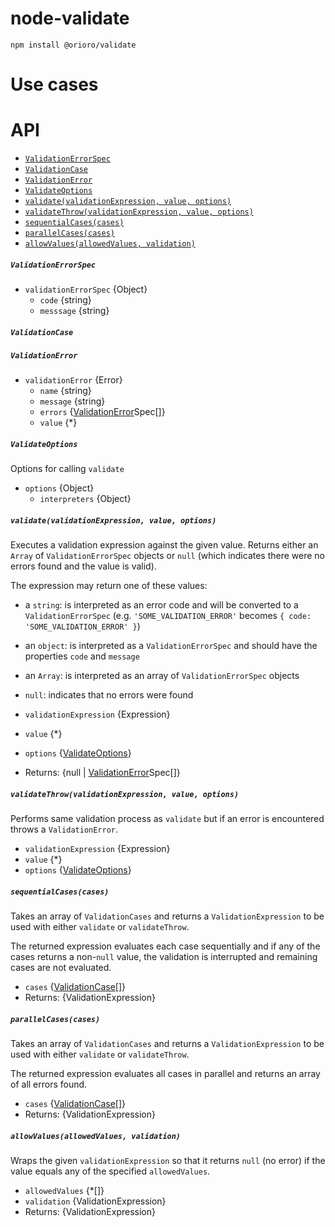 # node-validate

```
npm install @orioro/validate
```

# Use cases

# API

- [`ValidationErrorSpec`](#validationerrorspec)
- [`ValidationCase`](#validationcase)
- [`ValidationError`](#validationerror)
- [`ValidateOptions`](#validateoptions)
- [`validate(validationExpression, value, options)`](#validatevalidationexpression-value-options)
- [`validateThrow(validationExpression, value, options)`](#validatethrowvalidationexpression-value-options)
- [`sequentialCases(cases)`](#sequentialcasescases)
- [`parallelCases(cases)`](#parallelcasescases)
- [`allowValues(allowedValues, validation)`](#allowvaluesallowedvalues-validation)



##### `ValidationErrorSpec`

- `validationErrorSpec` {Object}
  - `code` {string}
  - `messsage` {string}

##### `ValidationCase`





##### `ValidationError`

- `validationError` {Error}
  - `name` {string}
  - `message` {string}
  - `errors` {[ValidationError](#validationerror)Spec[]}
  - `value` {*}



##### `ValidateOptions`

Options for calling `validate`

- `options` {Object}
  - `interpreters` {Object}

##### `validate(validationExpression, value, options)`

Executes a validation expression against the given value.
Returns either an `Array` of `ValidationErrorSpec` objects
or `null` (which indicates there were no errors found and the
value is valid).

The expression may return one of these values:

- a `string`: is interpreted as an error code and will be
  converted to a `ValidationErrorSpec` (e.g. `'SOME_VALIDATION_ERROR'`
  becomes `{ code: 'SOME_VALIDATION_ERROR' }`)
- an `object`: is interpreted as a `ValidationErrorSpec` and should
  have the properties `code` and `message`
- an `Array`: is interpreted as an array of `ValidationErrorSpec` objects
- `null`: indicates that no errors were found

- `validationExpression` {Expression}
- `value` {*}
- `options` {[ValidateOptions](#[validate](#validatevalidationexpression-value-options)options)}
- Returns: {null | [ValidationError](#validationerror)Spec[]} 

##### `validateThrow(validationExpression, value, options)`

Performs same validation process as `validate` but if an error
is encountered throws a `ValidationError`.

- `validationExpression` {Expression}
- `value` {*}
- `options` {[ValidateOptions](#[validate](#validatevalidationexpression-value-options)options)}



##### `sequentialCases(cases)`

Takes an array of `ValidationCases` and returns a `ValidationExpression`
to be used with either `validate` or `validateThrow`.

The returned expression evaluates each case sequentially
and if any of the cases returns a non-`null` value, the
validation is interrupted and remaining cases are not evaluated.

- `cases` {[ValidationCase](#validationcase)[]}
- Returns: {ValidationExpression} 

##### `parallelCases(cases)`

Takes an array of `ValidationCases` and returns a `ValidationExpression`
to be used with either `validate` or `validateThrow`.

The returned expression evaluates all cases in parallel and
returns an array of all errors found.

- `cases` {[ValidationCase](#validationcase)[]}
- Returns: {ValidationExpression} 

##### `allowValues(allowedValues, validation)`

Wraps the given `validationExpression` so that it returns
`null` (no error) if the value equals any of the specified
`allowedValues`.

- `allowedValues` {*[]}
- `validation` {ValidationExpression}
- Returns: {ValidationExpression}
